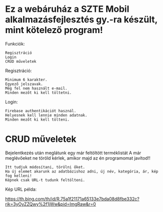 # Ez a webáruház a SZTE Mobil alkalmazásfejlesztés gy.-ra készült, mint kötelező program!
Funkciók:

    Regisztráció
    Login
    CRUD műveletek

Regisztráció:

    Minimum 6 karakter.
    Egyező jelszavak.
    Még fel nem használt e-mail.
    Minden mezőt ki kell töltetni.

Login:

    Firebase authentikációt használ.
    Helyesnek kell lennie minden adatnak.
    Minden mezőt ki kell tölteni.

# CRUD műveletek

Bejelentkezés után meglátunk egy már feltöltött terméklistát A már meglévőeket ne töröld kérlek, amikor majd az én programomat javítod!!

    Itt tudjuk módosítani, törölni őket.
    Ha új elemet akarunk az adatbázishoz adni, új név, kategória, ár, kép fog kelleni!
    Képnek csak URL-t tudunk feltölteni.

Kép URL példa:

https://th.bing.com/th/id/R.75a1f21171a65133e7bda08d8fbe332c?rik=3yOyZZQwy%2f1jWw&pid=ImgRaw&r=0

